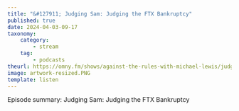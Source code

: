 ```yaml
---
title: "&#127911; Judging Sam: Judging the FTX Bankruptcy"
published: true
date: 2024-04-03-09-17
taxonomy:
    category:
        - stream
    tag:
        - podcasts
theurl: https://omny.fm/shows/against-the-rules-with-michael-lewis/judging-sam-judging-the-ftx-bankruptcy
image: artwork-resized.PNG
template: listen
---
```


Episode summary: Judging Sam: Judging the FTX Bankruptcy

